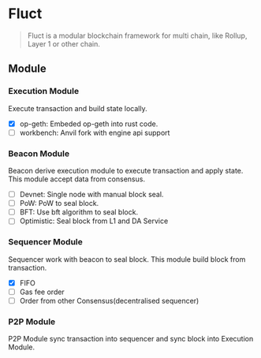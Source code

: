 # Fluct

> Fluct is a modular blockchain framework for multi
> chain, like Rollup, Layer 1 or other chain.

## Module

### Execution Module

Execute transaction and build state locally.

- [X] op-geth: Embeded op-geth into rust code.
- [ ] workbench: Anvil fork with engine api support

### Beacon Module

Beacon derive execution module to execute transaction and apply state. This module accept data from consensus.

- [ ] Devnet: Single node with manual block seal.
- [ ] PoW: PoW to seal block.
- [ ] BFT: Use bft algorithm to seal block.
- [ ] Optimistic: Seal block from L1 and DA Service

### Sequencer Module

Sequencer work with beacon to seal block. This module build block from transaction.

- [X] FIFO
- [ ] Gas fee order
- [ ] Order from other Consensus(decentralised sequencer)

### P2P Module

P2P Module sync transaction into sequencer and sync block into Execution Module.
